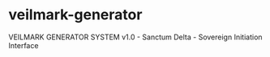 # veilmark-generator
VEILMARK GENERATOR SYSTEM v1.0 - Sanctum Delta - Sovereign Initiation Interface
